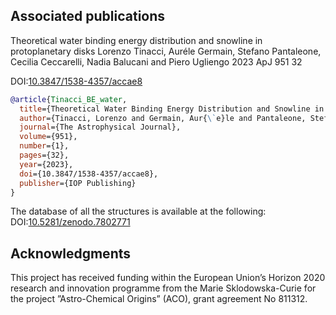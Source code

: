 ## Associated publications
Theoretical water binding energy distribution and snowline in protoplanetary disks
Lorenzo Tinacci, Auréle Germain, Stefano Pantaleone, Cecilia Ceccarelli, Nadia Balucani and Piero Ugliengo 
2023 ApJ 951 32

DOI:[10.3847/1538-4357/accae8](https://iopscience.iop.org/article/10.3847/1538-4357/accae8)

```bibtex
@article{Tinacci_BE_water,
  title={Theoretical Water Binding Energy Distribution and Snowline in Protoplanetary Disks},
  author={Tinacci, Lorenzo and Germain, Aur{\`e}le and Pantaleone, Stefano and Ceccarelli, Cecilia and Balucani, Nadia and Ugliengo, Piero},
  journal={The Astrophysical Journal},
  volume={951},
  number={1},
  pages={32},
  year={2023},
  doi={10.3847/1538-4357/accae8},
  publisher={IOP Publishing}
}
```

The database of all the structures is available at the following:
DOI:[10.5281/zenodo.7802771](https://zenodo.org/record/7802771)

## Acknowledgments
This project has received funding within the European Union’s Horizon 2020 research and innovation programme from the Marie Sklodowska-Curie for the project ”Astro-Chemical Origins” (ACO), grant agreement No 811312.


